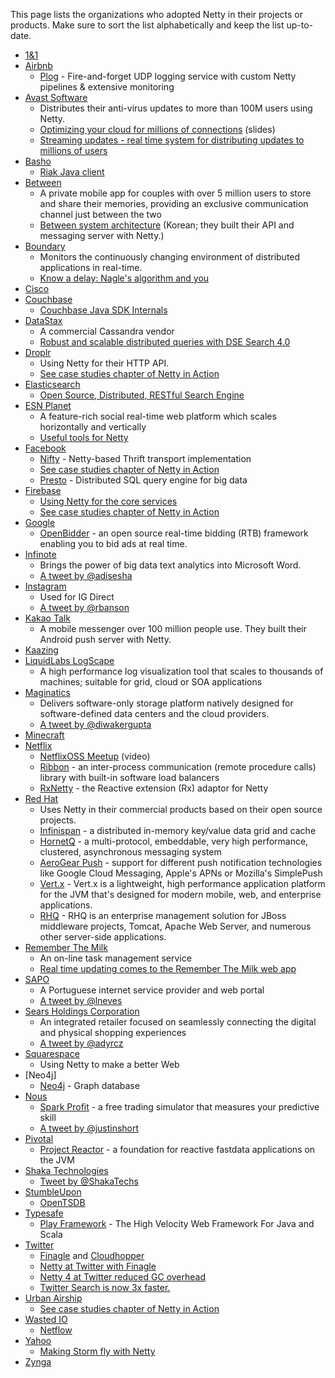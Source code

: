 This page lists the organizations who adopted Netty in their projects or products.  Make sure to sort the list alphabetically and keep the list up-to-date.

* [1&1](http://1und1.de)
* [Airbnb](http://www.airbnb.com/)
  * [Plog](https://github.com/airbnb/plog) - Fire-and-forget UDP logging service with custom Netty pipelines & extensive monitoring
* [Avast Software](http://www.avast.com/)
  * Distributes their anti-virus updates to more than 100M users using Netty.
  * [Optimizing your cloud for millions of connections](http://s3-eu-west-1.amazonaws.com/presentations2012/14_presentation.pdf) (slides)
  * [Streaming updates - real time system for distributing updates to millions of users](http://www.karry.cz/karry/blog/2013/10/16/avast!_streaming_updates_-_real-time_system_for_distributing_updates_to_millions_of_users/)
* [Basho](http://basho.com)
  * [Riak Java client](https://github.com/basho/riak-java-client)
* [Between](http://between.us/)
  * A private mobile app for couples with over 5 million users to store and share their memories, providing an exclusive communication channel just between the two
  * [Between system architecture](http://engineering.vcnc.co.kr/2013/04/between-system-architecture/) (Korean; they built their API and messaging server with Netty.)
* [Boundary](http://www.boundary.com/)
  * Monitors the continuously changing environment of distributed applications in real-time.
  * [Know a delay: Nagle's algorithm and you](http://boundary.com/blog/2012/05/02/know-a-delay-nagles-algorithm-and-you/)
* [Cisco](http://cisco.com)
* [Couchbase](http://couchbase.com)
  * [Couchbase Java SDK Internals](http://blog.couchbase.com/couchbase-java-sdk-internals)
* [DataStax](http://datastax.com/)
  * A commercial Cassandra vendor
  * [Robust and scalable distributed queries with DSE Search 4.0](http://www.datastax.com/dev/blog/robust-and-scalable-distributed-queries)
* [Droplr](http://www.droplr.com)
  * Using Netty for their HTTP API.
  * [See case studies chapter of Netty in Action](http://manning.com/maurer/)
* [Elasticsearch](http://elasticsearch.com/)
  * [Open Source, Distributed, RESTful Search Engine](https://github.com/elasticsearch/elasticsearch/)
* [ESN Planet](http://www.esn.me/product/planet/)
  * A feature-rich social real-time web platform which scales horizontally and vertically
  * [Useful tools for Netty](http://pushingtheweb.com/2010/06/useful-tools-for-jboss-netty/)
* [Facebook](https://www.facebook.com/)
  * [Nifty](https://github.com/facebook/nifty) - Netty-based Thrift transport implementation
  * [See case studies chapter of Netty in Action](http://manning.com/maurer/)
  * [Presto](http://prestodb.io) - Distributed SQL query engine for big data 
* [Firebase](http://www.firebase.com) 
  * [Using Netty for the core services](https://5f5.org/ruminations/netty-meets-openssl.html)
  * [See case studies chapter of Netty in Action](http://manning.com/maurer/) 
* [Google](https://www.google.com/)
  * [OpenBidder](https://developers.google.com/ad-exchange/rtb/open-bidder/guides/webserver) - an open source real-time bidding (RTB) framework enabling you to bid ads at real time.
* [Infinote](http://infinote.com/)
  * Brings the power of big data text analytics into Microsoft Word.
  * [A tweet by @adisesha](https://twitter.com/adisesha/status/491449830665752577)
* [Instagram](http://instagram.com)
  * Used for IG Direct
  * [A tweet by @rbanson](https://twitter.com/rbranson/status/411368634573795328)
* [Kakao Talk](http://www.kakao.com/talk)
  * A mobile messenger over 100 million people use.  They built their Android push server with Netty.
* [Kaazing](http://kaazing.com)
* [LiquidLabs LogScape](http://www.liquidlabs.com/)
  * A high performance log visualization tool that scales to thousands of machines; suitable for grid, cloud or SOA applications
* [Maginatics](https://maginatics.com/)
  * Delivers software-only storage platform natively designed for software-defined data centers and the cloud providers.
  * [A tweet by @diwakergupta](https://twitter.com/diwakergupta/status/491338718834196480)
* [Minecraft](https://minecraft.net/)
* [Netflix](https://www.netflix.com/)
  * [NetflixOSS Meetup](http://www.youtube.com/watch?v=aEuNBk1b5OE) (video)
  * [Ribbon](https://github.com/Netflix/ribbon) - an inter-process communication (remote procedure calls) library with built-in software load balancers
  * [RxNetty](https://github.com/Netflix/RxNetty) - the Reactive extension (Rx) adaptor for Netty
* [Red Hat](http://www.redhat.com)
  * Uses Netty in their commercial products based on their open source projects.
  * [Infinispan](http://infinispan.org/) - a distributed in-memory key/value data grid and cache
  * [HornetQ](http://hornetq.jboss.org/) - a multi-protocol, embeddable, very high performance, clustered, asynchronous messaging system
  * [AeroGear Push](http://aerogear.org/) - support for different push notification technologies like Google Cloud Messaging, Apple's APNs or Mozilla's SimplePush
  * [Vert.x](http://vertx.io) - Vert.x is a lightweight, high performance application platform for the JVM that's designed for modern mobile, web, and enterprise applications.
  * [RHQ](http://rhq.jboss.org) - RHQ is an enterprise management solution for JBoss middleware projects, Tomcat, Apache Web Server, and numerous other server-side applications.
* [Remember The Milk](http://www.rememberthemilk.com/)
  * An on-line task management service
  * [Real time updating comes to the Remember The Milk web app](http://blog.rememberthemilk.com/2011/08/real-time-updating-comes-to-the-remember-the-milk-web-app/)
* [SAPO](http://www.sapo.pt/)
  * A Portuguese internet service provider and web portal
  * [A tweet by @lneves](https://twitter.com/lneves/status/491515284352933888)
* [Sears Holdings Corporation](http://www.searsholdings.com/)
  * An integrated retailer focused on seamlessly connecting the digital and physical shopping experiences
  * [A tweet by @adyrcz](https://twitter.com/adyrcz/status/491335978230226945)
* [Squarespace](http://www.squarespace.com)
  * Using Netty to make a better Web
* [Neo4j]
  * [Neo4j](http://neo4j.com) - Graph database
* [Nous](https://www.nous.net/)
  * [Spark Profit](https://sparkprofit.com/) - a free trading simulator that measures your predictive skill
  * [A tweet by @justinshort](https://twitter.com/justinshort/status/491438156877529088)
* [Pivotal](http://gopivotal.com)
  * [Project Reactor](https://github.com/reactor/reactor) -  a foundation for reactive fastdata applications on the JVM
* [Shaka Technologies](http://www.shakatechnologies.com)
  * [Tweet by @ShakaTechs](https://twitter.com/ShakaTechs/status/450948036341284864)
* [StumbleUpon](http://www.stumbleupon.com/)
  * [OpenTSDB](https://github.com/OpenTSDB/opentsdb)
* [Typesafe](http://typesafe.com)
  * [Play Framework](http://www.playframework.com) - The High Velocity Web Framework For Java and Scala
* [Twitter](https://twitter.com/)
  * [Finagle](https://twitter.github.io/finagle/) and [Cloudhopper](https://github.com/twitter/cloudhopper-smpp)
  * [Netty at Twitter with Finagle](https://blog.twitter.com/2014/netty-at-twitter-with-finagle)
  * [Netty 4 at Twitter reduced GC overhead](https://blog.twitter.com/2013/netty-4-at-twitter-reduced-gc-overhead)
  * [Twitter Search is now 3x faster.](https://blog.twitter.com/2011/twitter-search-now-3x-faster)
* [Urban Airship](http://urbanairship.com)
  * [See case studies chapter of Netty in Action](http://manning.com/maurer/)
* [Wasted IO](http://wasted.io)
  * [Netflow](https://github.com/wasted/netflow)
* [Yahoo](http://www.yahoo.com/)
  * [Making Storm fly with Netty](http://yahooeng.tumblr.com/post/64758709722/making-storm-fly-with-netty)
* [Zynga](http://zynga.com)